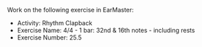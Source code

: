 Work on the following exercise in EarMaster:
- Activity: Rhythm Clapback
- Exercise Name: 4/4 - 1 bar: 32nd & 16th notes - including rests
- Exercise Number: 25.5
